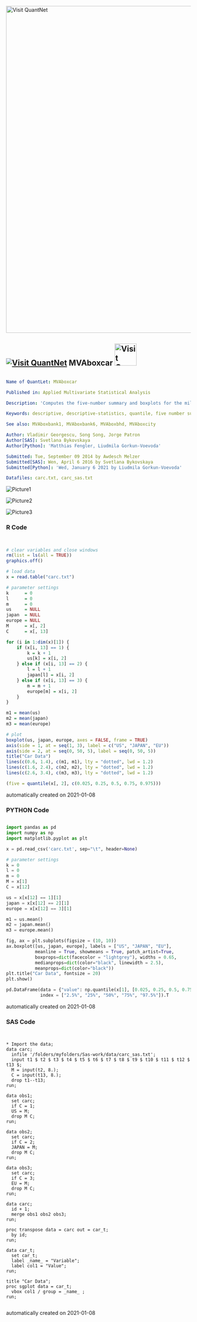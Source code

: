 [<img src="https://github.com/QuantLet/Styleguide-and-FAQ/blob/master/pictures/banner.png" width="888" alt="Visit QuantNet">](http://quantlet.de/)

## [<img src="https://github.com/QuantLet/Styleguide-and-FAQ/blob/master/pictures/qloqo.png" alt="Visit QuantNet">](http://quantlet.de/) **MVAboxcar** [<img src="https://github.com/QuantLet/Styleguide-and-FAQ/blob/master/pictures/QN2.png" width="60" alt="Visit QuantNet 2.0">](http://quantlet.de/)

```yaml

Name of QuantLet: MVAboxcar

Published in: Applied Multivariate Statistical Analysis

Description: 'Computes the five-number summary and boxplots for the mileage (X14 variable) of US, Japanese and European cars.'

Keywords: descriptive, descriptive-statistics, quantile, five number summary, financial, data visualization, boxplot, plot, graphical representation, sas

See also: MVAboxbank1, MVAboxbank6, MVAboxbhd, MVAboxcity

Author: Vladimir Georgescu, Song Song, Jorge Patron
Author[SAS]: Svetlana Bykovskaya
Author[Python]: 'Matthias Fengler, Liudmila Gorkun-Voevoda'

Submitted: Tue, September 09 2014 by Awdesch Melzer
Submitted[SAS]: Wen, April 6 2016 by Svetlana Bykovskaya
Submitted[Python]: 'Wed, January 6 2021 by Liudmila Gorkun-Voevoda'

Datafiles: carc.txt, carc_sas.txt

```

![Picture1](MVAboxcar-1.png)

![Picture2](MVAboxcar-1_python.png)

![Picture3](MVAboxcar_sas.png)

### R Code
```r


# clear variables and close windows
rm(list = ls(all = TRUE))
graphics.off()

# load data
x = read.table("carc.txt")

# parameter settings
k      = 0
l      = 0
m      = 0
us     = NULL
japan  = NULL
europe = NULL
M      = x[, 2]
C      = x[, 13]

for (i in 1:dim(x)[1]) {
    if (x[i, 13] == 1) {
        k = k + 1
        us[k] = x[i, 2]
    } else if (x[i, 13] == 2) {
        l = l + 1
        japan[l] = x[i, 2]
    } else if (x[i, 13] == 3) {
        m = m + 1
        europe[m] = x[i, 2]
    }
}

m1 = mean(us)
m2 = mean(japan)
m3 = mean(europe)

# plot
boxplot(us, japan, europe, axes = FALSE, frame = TRUE)
axis(side = 1, at = seq(1, 3), label = c("US", "JAPAN", "EU"))
axis(side = 2, at = seq(0, 50, 5), label = seq(0, 50, 5))
title("Car Data")
lines(c(0.6, 1.4), c(m1, m1), lty = "dotted", lwd = 1.2)
lines(c(1.6, 2.4), c(m2, m2), lty = "dotted", lwd = 1.2)
lines(c(2.6, 3.4), c(m3, m3), lty = "dotted", lwd = 1.2)

(five = quantile(x[, 2], c(0.025, 0.25, 0.5, 0.75, 0.975)))
```

automatically created on 2021-01-08

### PYTHON Code
```python

import pandas as pd
import numpy as np
import matplotlib.pyplot as plt

x = pd.read_csv('carc.txt', sep="\t", header=None)

# parameter settings
k = 0
l = 0
m = 0
M = x[1]
C = x[12]

us = x[x[12] == 1][1]
japan = x[x[12] == 2][1]
europe = x[x[12] == 3][1]

m1 = us.mean()
m2 = japan.mean()
m3 = europe.mean()

fig, ax = plt.subplots(figsize = (10, 10))
ax.boxplot([us, japan, europe], labels = ["US", "JAPAN", "EU"], 
           meanline = True, showmeans = True, patch_artist=True, 
           boxprops=dict(facecolor = "lightgrey"), widths = 0.65, 
           medianprops=dict(color="black", linewidth = 2.5), 
           meanprops=dict(color="black"))
plt.title("Car Data", fontsize = 20)
plt.show()

pd.DataFrame(data = {"value": np.quantile(x[1], [0.025, 0.25, 0.5, 0.75, 0.975])}, 
             index = ["2.5%", "25%", "50%", "75%", "97.5%"]).T
```

automatically created on 2021-01-08

### SAS Code
```sas


* Import the data;
data carc;
  infile '/folders/myfolders/Sas-work/data/carc_sas.txt';
  input t1 $ t2 $ t3 $ t4 $ t5 $ t6 $ t7 $ t8 $ t9 $ t10 $ t11 $ t12 $ t13 $;
  M = input(t2, 8.);
  C = input(t13, 8.);
  drop t1--t13;
run;

data obs1;
  set carc;
  if C = 1;
  US = M;
  drop M C;
run;

data obs2;
  set carc;
  if C = 2;
  JAPAN = M;
  drop M C;
run;

data obs3;
  set carc;
  if C = 3;
  EU = M;
  drop M C;
run;

data carc;
  id + 1;
  merge obs1 obs2 obs3;
run;

proc transpose data = carc out = car_t;
  by id;
run;

data car_t;
  set car_t;
  label _name_ = "Variable";
  label col1 = "Value";
run;

title "Car Data";
proc sgplot data = car_t;
  vbox col1 / group = _name_ ;
run;


```

automatically created on 2021-01-08